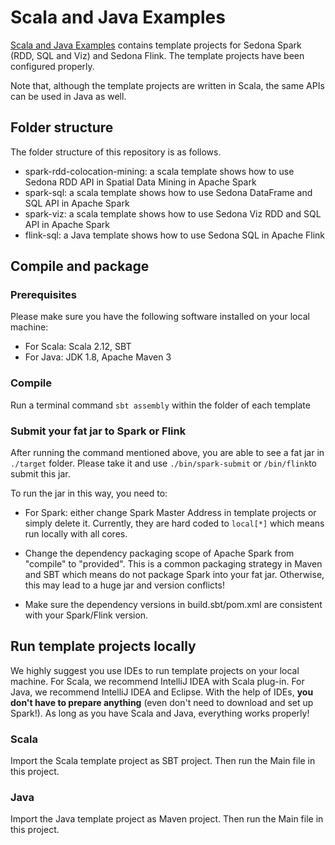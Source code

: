 # Scala and Java Examples

[Scala and Java Examples](https://github.com/apache/sedona/tree/master/examples) contains template projects for Sedona Spark (RDD, SQL and Viz) and Sedona Flink. The template projects have been configured properly.

Note that, although the template projects are written in Scala, the same APIs can be  used in Java as well.

## Folder structure

The folder structure of this repository is as follows.

* spark-rdd-colocation-mining: a scala template shows how to use Sedona RDD API in Spatial Data Mining in Apache Spark
* spark-sql: a scala template shows how to use Sedona DataFrame and SQL API in Apache Spark
* spark-viz: a scala template shows how to use Sedona Viz RDD and SQL API in Apache Spark
* flink-sql: a Java template shows how to use Sedona SQL in Apache Flink

## Compile and package

### Prerequisites

Please make sure you have the following software installed on your local machine:

* For Scala: Scala 2.12, SBT
* For Java: JDK 1.8, Apache Maven 3

### Compile

Run a terminal command `sbt assembly` within the folder of each template

### Submit your fat jar to Spark or Flink

After running the command mentioned above, you are able to see a fat jar in `./target` folder. Please take it and use `./bin/spark-submit` or `/bin/flink`to submit this jar.

To run the jar in this way, you need to:

* For Spark: either change Spark Master Address in template projects or simply delete it. Currently, they are hard coded to `local[*]` which means run locally with all cores.

* Change the dependency packaging scope of Apache Spark from "compile" to "provided". This is a common packaging strategy in Maven and SBT which means do not package Spark into your fat jar. Otherwise, this may lead to a huge jar and version conflicts!

* Make sure the dependency versions in build.sbt/pom.xml are consistent with your Spark/Flink version.

## Run template projects locally

We highly suggest you use IDEs to run template projects on your local machine. For Scala, we recommend IntelliJ IDEA with Scala plug-in. For Java, we recommend IntelliJ IDEA and Eclipse. With the help of IDEs, **you don't have to prepare anything** (even don't need to download and set up Spark!). As long as you have Scala and Java, everything works properly!

### Scala

Import the Scala template project as SBT project. Then run the Main file in this project.

### Java

Import the Java template project as Maven project. Then run the Main file in this project.
